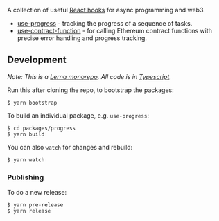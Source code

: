 A collection of useful [React hooks](https://reactjs.org/docs/hooks-intro.html) for async programming and web3.

* [use-progress](./packages/progress/) - tracking the progress of a sequence of tasks.
* [use-contract-function](./packages/contract-function/) - for calling Ethereum contract functions with precise error handling and progress tracking. 

## Development

_Note: This is a [Lerna monorepo](https://github.com/lerna/lerna). All code is in [Typescript](https://www.typescriptlang.org/)._

Run this after cloning the repo, to bootstrap the packages:

```shell
$ yarn bootstrap
```

To build an individual package, e.g. `use-progress`:

```
$ cd packages/progress
$ yarn build
```

You can also `watch` for changes and rebuild:

```
$ yarn watch
```

### Publishing

To do a new release:

```shell
$ yarn pre-release
$ yarn release
```



